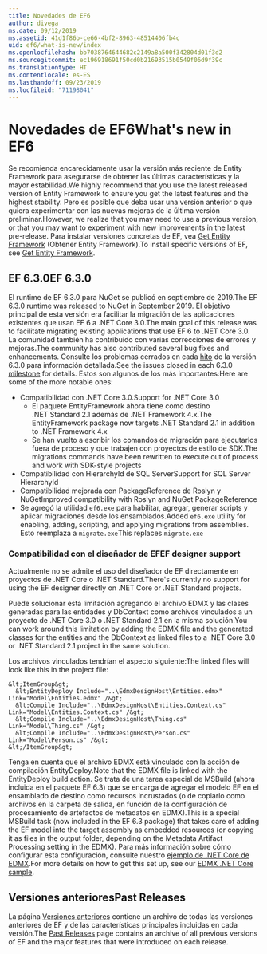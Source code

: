 ```yaml
---
title: Novedades de EF6
author: divega
ms.date: 09/12/2019
ms.assetid: 41d1f86b-ce66-4bf2-8963-48514406fb4c
uid: ef6/what-is-new/index
ms.openlocfilehash: bb7038764644682c2149a8a500f342804d01f3d2
ms.sourcegitcommit: ec196918691f50cd0b21693515b0549f06d9f39c
ms.translationtype: HT
ms.contentlocale: es-ES
ms.lasthandoff: 09/23/2019
ms.locfileid: "71198041"
---
```

# <a name="whats-new-in-ef6"></a><span data-ttu-id="d6636-102">Novedades de EF6</span><span class="sxs-lookup"><span data-stu-id="d6636-102">What's new in EF6</span></span>

<span data-ttu-id="d6636-103">Se recomienda encarecidamente usar la versión más reciente de Entity Framework para asegurarse de obtener las últimas características y la mayor estabilidad.</span><span class="sxs-lookup"><span data-stu-id="d6636-103">We highly recommend that you use the latest released version of Entity Framework to ensure you get the latest features and the highest stability.</span></span>
<span data-ttu-id="d6636-104">Pero es posible que deba usar una versión anterior o que quiera experimentar con las nuevas mejoras de la última versión preliminar.</span><span class="sxs-lookup"><span data-stu-id="d6636-104">However, we realize that you may need to use a previous version, or that you may want to experiment with new improvements in the latest pre-release.</span></span>
<span data-ttu-id="d6636-105">Para instalar versiones concretas de EF, vea [Get Entity Framework](~/ef6/fundamentals/install.md) (Obtener Entity Framework).</span><span class="sxs-lookup"><span data-stu-id="d6636-105">To install specific versions of EF, see [Get Entity Framework](~/ef6/fundamentals/install.md).</span></span>

## <a name="ef-630"></a><span data-ttu-id="d6636-106">EF 6.3.0</span><span class="sxs-lookup"><span data-stu-id="d6636-106">EF 6.3.0</span></span>

<span data-ttu-id="d6636-107">El runtime de EF 6.3.0 para NuGet se publicó en septiembre de 2019.</span><span class="sxs-lookup"><span data-stu-id="d6636-107">The EF 6.3.0 runtime was released to NuGet in September 2019.</span></span> <span data-ttu-id="d6636-108">El objetivo principal de esta versión era facilitar la migración de las aplicaciones existentes que usan EF 6 a .NET Core 3.0.</span><span class="sxs-lookup"><span data-stu-id="d6636-108">The main goal of this release was to facilitate migrating existing applications that use EF 6 to .NET Core 3.0.</span></span> <span data-ttu-id="d6636-109">La comunidad también ha contribuido con varias correcciones de errores y mejoras.</span><span class="sxs-lookup"><span data-stu-id="d6636-109">The community has also contributed several bug fixes and enhancements.</span></span> <span data-ttu-id="d6636-110">Consulte los problemas cerrados en cada [hito](https://github.com/aspnet/EntityFramework6/milestones?state=closed) de la versión 6.3.0 para información detallada.</span><span class="sxs-lookup"><span data-stu-id="d6636-110">See the issues closed in each 6.3.0 [milestone](https://github.com/aspnet/EntityFramework6/milestones?state=closed) for details.</span></span> <span data-ttu-id="d6636-111">Estos son algunos de los más importantes:</span><span class="sxs-lookup"><span data-stu-id="d6636-111">Here are some of the more notable ones:</span></span>

- <span data-ttu-id="d6636-112">Compatibilidad con .NET Core 3.0.</span><span class="sxs-lookup"><span data-stu-id="d6636-112">Support for .NET Core 3.0</span></span>
  - <span data-ttu-id="d6636-113">El paquete EntityFramework ahora tiene como destino .NET Standard 2.1 además de .NET Framework 4.x.</span><span class="sxs-lookup"><span data-stu-id="d6636-113">The EntityFramework package now targets .NET Standard 2.1 in addition to .NET Framework 4.x</span></span>
  - <span data-ttu-id="d6636-114">Se han vuelto a escribir los comandos de migración para ejecutarlos fuera de proceso y que trabajen con proyectos de estilo de SDK.</span><span class="sxs-lookup"><span data-stu-id="d6636-114">The migrations commands have been rewritten to execute out of process and work with SDK-style projects</span></span>
- <span data-ttu-id="d6636-115">Compatibilidad con HierarchyId de SQL Server</span><span class="sxs-lookup"><span data-stu-id="d6636-115">Support for SQL Server HierarchyId</span></span>
- <span data-ttu-id="d6636-116">Compatibilidad mejorada con PackageReference de Roslyn y NuGet</span><span class="sxs-lookup"><span data-stu-id="d6636-116">Improved compatibility with Roslyn and NuGet PackageReference</span></span>
- <span data-ttu-id="d6636-117">Se agregó la utilidad `ef6.exe` para habilitar, agregar, generar scripts y aplicar migraciones desde los ensamblados.</span><span class="sxs-lookup"><span data-stu-id="d6636-117">Added `ef6.exe` utility for enabling, adding, scripting, and applying migrations from assemblies.</span></span> <span data-ttu-id="d6636-118">Esto reemplaza a `migrate.exe`</span><span class="sxs-lookup"><span data-stu-id="d6636-118">This replaces `migrate.exe`</span></span>

### <a name="ef-designer-support"></a><span data-ttu-id="d6636-119">Compatibilidad con el diseñador de EF</span><span class="sxs-lookup"><span data-stu-id="d6636-119">EF designer support</span></span>

<span data-ttu-id="d6636-120">Actualmente no se admite el uso del diseñador de EF directamente en proyectos de .NET Core o .NET Standard.</span><span class="sxs-lookup"><span data-stu-id="d6636-120">There's currently no support for using the EF designer directly on .NET Core or .NET Standard projects.</span></span> 

<span data-ttu-id="d6636-121">Puede solucionar esta limitación agregando el archivo EDMX y las clases generadas para las entidades y DbContext como archivos vinculados a un proyecto de .NET Core 3.0 o .NET Standard 2.1 en la misma solución.</span><span class="sxs-lookup"><span data-stu-id="d6636-121">You can work around this limitation by adding the EDMX file and the generated classes for the entities and the DbContext as linked files to a .NET Core 3.0 or .NET Standard 2.1 project in the same solution.</span></span>

<span data-ttu-id="d6636-122">Los archivos vinculados tendrían el aspecto siguiente:</span><span class="sxs-lookup"><span data-stu-id="d6636-122">The linked files will look like this in the project file:</span></span>

``` csproj 
&lt;ItemGroup&gt;
  &lt;EntityDeploy Include="..\EdmxDesignHost\Entities.edmx" Link="Model\Entities.edmx" /&gt;
  &lt;Compile Include="..\EdmxDesignHost\Entities.Context.cs" Link="Model\Entities.Context.cs" /&gt;
  &lt;Compile Include="..\EdmxDesignHost\Thing.cs" Link="Model\Thing.cs" /&gt;
  &lt;Compile Include="..\EdmxDesignHost\Person.cs" Link="Model\Person.cs" /&gt;
&lt;/ItemGroup&gt;
```

<span data-ttu-id="d6636-123">Tenga en cuenta que el archivo EDMX está vinculado con la acción de compilación EntityDeploy.</span><span class="sxs-lookup"><span data-stu-id="d6636-123">Note that the EDMX file is linked with the EntityDeploy build action.</span></span> <span data-ttu-id="d6636-124">Se trata de una tarea especial de MSBuild (ahora incluida en el paquete EF 6.3) que se encarga de agregar el modelo EF en el ensamblado de destino como recursos incrustados (o de copiarlo como archivos en la carpeta de salida, en función de la configuración de procesamiento de artefactos de metadatos en EDMX).</span><span class="sxs-lookup"><span data-stu-id="d6636-124">This is a special MSBuild task (now included in the EF 6.3 package) that takes care of adding the EF model into the target assembly as embedded resources (or copying it as files in the output folder, depending on the Metadata Artifact Processing setting in the EDMX).</span></span> <span data-ttu-id="d6636-125">Para más información sobre cómo configurar esta configuración, consulte nuestro [ejemplo de .NET Core de EDMX](https://aka.ms/EdmxDotNetCoreSample).</span><span class="sxs-lookup"><span data-stu-id="d6636-125">For more details on how to get this set up, see our [EDMX .NET Core sample](https://aka.ms/EdmxDotNetCoreSample).</span></span>

## <a name="past-releases"></a><span data-ttu-id="d6636-126">Versiones anteriores</span><span class="sxs-lookup"><span data-stu-id="d6636-126">Past Releases</span></span>

<span data-ttu-id="d6636-127">La página [Versiones anteriores](past-releases.md) contiene un archivo de todas las versiones anteriores de EF y de las características principales incluidas en cada versión.</span><span class="sxs-lookup"><span data-stu-id="d6636-127">The [Past Releases](past-releases.md) page contains an archive of all previous versions of EF and the major features that were introduced on each release.</span></span>
